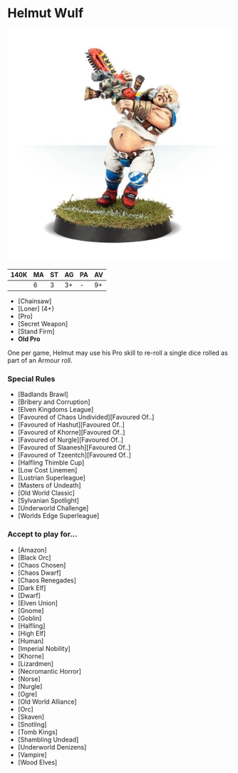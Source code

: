 # Helmut Wulf

![](../media/starplayers/HelmutWulf01.jpg)

| 140K  | MA | ST | AG | PA | AV |
| --- | --- | --- | --- | --- | --- |
| | 6 | 3 | 3+ | - | 9+ |

* [Chainsaw]
* [Loner] (4+)
* [Pro]
* [Secret Weapon]
* [Stand Firm]
* **Old Pro**

One per game, Helmut may use his Pro skill to re-roll a single dice rolled as part of an Armour roll.

### Special Rules

* [Badlands Brawl]
* [Bribery and Corruption]
* [Elven Kingdoms League]
* [Favoured of Chaos Undivided][Favoured Of..]
* [Favoured of Hashut][Favoured Of..]
* [Favoured of Khorne][Favoured Of..]
* [Favoured of Nurgle][Favoured Of..]
* [Favoured of Slaanesh][Favoured Of..]
* [Favoured of Tzeentch][Favoured Of..]
* [Halfling Thimble Cup]
* [Low Cost Linemen]
* [Lustrian Superleague]
* [Masters of Undeath]
* [Old World Classic]
* [Sylvanian Spotlight]
* [Underworld Challenge]
* [Worlds Edge Superleague]

### Accept to play for...

* [Amazon]
* [Black Orc]
* [Chaos Chosen]
* [Chaos Dwarf]
* [Chaos Renegades]
* [Dark Elf]
* [Dwarf]
* [Elven Union]
* [Gnome]
* [Goblin]
* [Halfling]
* [High Elf]
* [Human]
* [Imperial Nobility]
* [Khorne]
* [Lizardmen]
* [Necromantic Horror]
* [Norse]
* [Nurgle]
* [Ogre]
* [Old World Alliance]
* [Orc]
* [Skaven]
* [Snotling]
* [Tomb Kings]
* [Shambling Undead]
* [Underworld Denizens]
* [Vampire]
* [Wood Elves]
